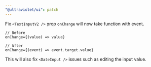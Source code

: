 ```yaml
---
"@ultraviolet/ui": patch
---
```


Fix `<TextInputV2 />` prop `onChange` will now take function with event.

```tsx
// Before
onChange={(value) => value}

// After
onChange={(event) => event.target.value}
```

This will also fix `<DateInput />` issues such as editing the input value.
